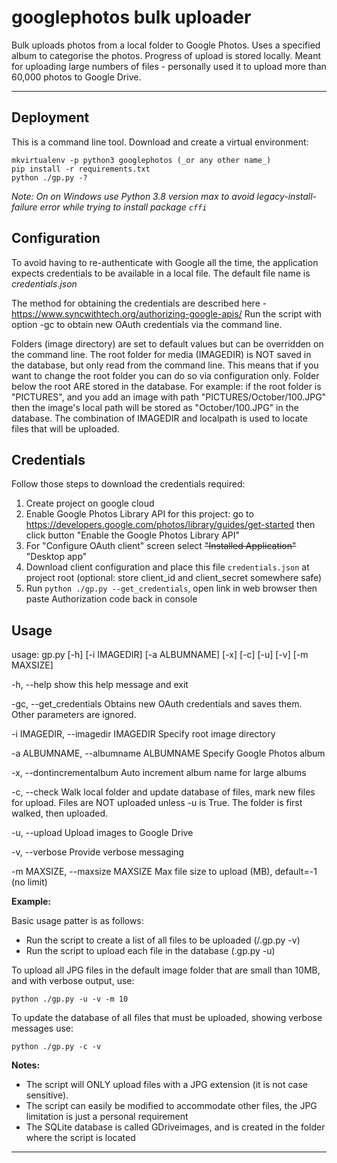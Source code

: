 # googlephotos bulk uploader
Bulk uploads photos from a local folder to Google Photos. Uses a specified album to categorise the photos.
Progress of upload is stored locally.
Meant for uploading large numbers of files - personally used it to upload more than 60,000 photos 
to Google Drive.

---
## Deployment
This is a command line tool.
Download and create a virtual environment:

    mkvirtualenv -p python3 googlephotos (_or any other name_)
    pip install -r requirements.txt
    python ./gp.py -?
    
*Note: On on Windows use Python 3.8 version max to avoid legacy-install-failure error while trying to install package `cffi`*

## Configuration
To avoid having to re-authenticate with Google all the time, the application expects credentials to be
available in a local file. The default file name is _credentials.json_

The method for obtaining the credentials are described here - https://www.syncwithtech.org/authorizing-google-apis/
Run the script with option -gc to obtain new OAuth credentials via the command line.

Folders (image directory) are set to default values but can be overridden on the command line.
The root folder for media (IMAGEDIR) is NOT saved in the database, but only read from the command line. This means that
if you want to change the root folder you can do so via configuration only. Folder below the root ARE stored in the 
database. For example: if the root folder is "PICTURES", and you add an image with path "PICTURES/October/100.JPG" then
the image's local path will be stored as "October/100.JPG" in the database. The combination of IMAGEDIR and localpath is
used to locate files that will be uploaded.

## Credentials
Follow those steps to download the credentials required:

1. Create project on google cloud
2. Enable Google Photos Library API for this project: go to https://developers.google.com/photos/library/guides/get-started then click button "Enable the Google Photos Library API"
3. For "Configure OAuth client" screen select ~~"Installed Application"~~ "Desktop app"
4. Download client configuration and place this file `credentials.json` at project root (optional: store client_id and client_secret somewhere safe)
5. Run `python ./gp.py --get_credentials`, open link in web browser then paste Authorization code back in console

## Usage
usage: gp.py [-h] [-i IMAGEDIR] [-a ALBUMNAME] [-x] [-c] [-u] [-v] [-m MAXSIZE]

 -h, --help            show this help message and exit

  -gc, --get_credentials
                        Obtains new OAuth credentials and saves them. Other
                        parameters are ignored.

  -i IMAGEDIR, --imagedir IMAGEDIR 
                        Specify root image directory
                        
  -a ALBUMNAME, --albumname ALBUMNAME
                        Specify Google Photos album
                        
  -x, --dontincrementalbum
                        Auto increment album name for large albums
                        
  -c, --check           Walk local folder and update database of files, mark
                        new files for upload. Files are NOT uploaded unless -u
                        is True. The folder is first walked, then uploaded.
                        
  -u, --upload          Upload images to Google Drive
  
  -v, --verbose         Provide verbose messaging
  
  -m MAXSIZE, --maxsize MAXSIZE
                        Max file size to upload (MB), default=-1 (no limit)

__Example:__

Basic usage patter is as follows:
- Run the script to create a list of all files to be uploaded (/.gp.py -v)
- Run the script to upload each file in the database (.gp.py -u)
 
To upload all JPG files in the default image folder that are small 
than 10MB, and with verbose output, use:

    python ./gp.py -u -v -m 10

To update the database of all files that must be uploaded, showing verbose 
messages use: 

    python ./gp.py -c -v


__Notes:__
- The script will ONLY upload files with a JPG extension (it is not case sensitive).
- The script can easily be modified to accommodate other files, the JPG limitation is just a personal requirement
- The SQLite database is called GDriveimages, and is created in the folder where the script is located


---

